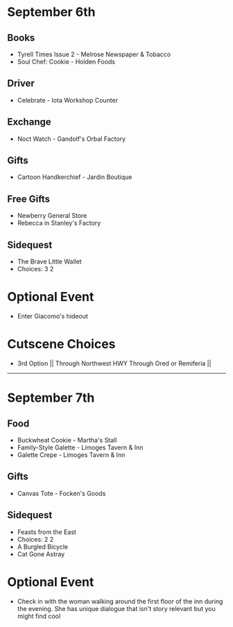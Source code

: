 # September 6th
## Books
- Tyrell Times Issue 2 - Melrose Newspaper & Tobacco
- Soul Chef: Cookie - Holden Foods
## Driver
- Celebrate - Iota Workshop Counter
## Exchange
- Noct Watch - Gandolf's Orbal Factory
## Gifts
- Cartoon Handkerchief - Jardin Boutique
## Free Gifts
- Newberry General Store
- Rebecca in Stanley's Factory
## Sidequest
- The Brave Little Wallet
 - Choices: 3 2
# Optional Event
- Enter Giacomo's hideout
# Cutscene Choices
- 3rd Option || Through Northwest HWY Through Ored or Remiferia ||
----------------------------------------------------------------------------------
# September 7th
## Food
- Buckwheat Cookie - Martha's Stall
- Family-Style Galette - Limoges Tavern & Inn
- Galette Crepe - Limoges Tavern & Inn
## Gifts
- Canvas Tote - Focken's Goods
## Sidequest
- Feasts from the East
 - Choices: 2 2
- A Burgled Bicycle
- Cat Gone Astray
# Optional Event
- Check in with the woman walking around the first floor of the inn during the evening. She has unique dialogue that isn't story relevant but you might find cool